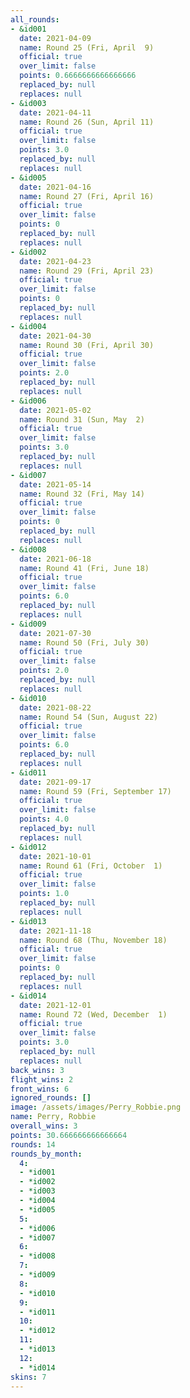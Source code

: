 ```yaml
---
all_rounds:
- &id001
  date: 2021-04-09
  name: Round 25 (Fri, April  9)
  official: true
  over_limit: false
  points: 0.6666666666666666
  replaced_by: null
  replaces: null
- &id003
  date: 2021-04-11
  name: Round 26 (Sun, April 11)
  official: true
  over_limit: false
  points: 3.0
  replaced_by: null
  replaces: null
- &id005
  date: 2021-04-16
  name: Round 27 (Fri, April 16)
  official: true
  over_limit: false
  points: 0
  replaced_by: null
  replaces: null
- &id002
  date: 2021-04-23
  name: Round 29 (Fri, April 23)
  official: true
  over_limit: false
  points: 0
  replaced_by: null
  replaces: null
- &id004
  date: 2021-04-30
  name: Round 30 (Fri, April 30)
  official: true
  over_limit: false
  points: 2.0
  replaced_by: null
  replaces: null
- &id006
  date: 2021-05-02
  name: Round 31 (Sun, May  2)
  official: true
  over_limit: false
  points: 3.0
  replaced_by: null
  replaces: null
- &id007
  date: 2021-05-14
  name: Round 32 (Fri, May 14)
  official: true
  over_limit: false
  points: 0
  replaced_by: null
  replaces: null
- &id008
  date: 2021-06-18
  name: Round 41 (Fri, June 18)
  official: true
  over_limit: false
  points: 6.0
  replaced_by: null
  replaces: null
- &id009
  date: 2021-07-30
  name: Round 50 (Fri, July 30)
  official: true
  over_limit: false
  points: 2.0
  replaced_by: null
  replaces: null
- &id010
  date: 2021-08-22
  name: Round 54 (Sun, August 22)
  official: true
  over_limit: false
  points: 6.0
  replaced_by: null
  replaces: null
- &id011
  date: 2021-09-17
  name: Round 59 (Fri, September 17)
  official: true
  over_limit: false
  points: 4.0
  replaced_by: null
  replaces: null
- &id012
  date: 2021-10-01
  name: Round 61 (Fri, October  1)
  official: true
  over_limit: false
  points: 1.0
  replaced_by: null
  replaces: null
- &id013
  date: 2021-11-18
  name: Round 68 (Thu, November 18)
  official: true
  over_limit: false
  points: 0
  replaced_by: null
  replaces: null
- &id014
  date: 2021-12-01
  name: Round 72 (Wed, December  1)
  official: true
  over_limit: false
  points: 3.0
  replaced_by: null
  replaces: null
back_wins: 3
flight_wins: 2
front_wins: 6
ignored_rounds: []
image: /assets/images/Perry_Robbie.png
name: Perry, Robbie
overall_wins: 3
points: 30.666666666666664
rounds: 14
rounds_by_month:
  4:
  - *id001
  - *id002
  - *id003
  - *id004
  - *id005
  5:
  - *id006
  - *id007
  6:
  - *id008
  7:
  - *id009
  8:
  - *id010
  9:
  - *id011
  10:
  - *id012
  11:
  - *id013
  12:
  - *id014
skins: 7
---
```


